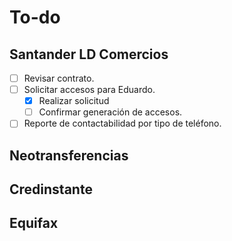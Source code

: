 # To-do

## Santander LD Comercios
- [ ] Revisar contrato.
- [ ] Solicitar accesos para Eduardo.
    - [x] Realizar solicitud
    - [ ] Confirmar generación de accesos.
- [ ] Reporte de contactabilidad por tipo de teléfono.

## Neotransferencias

## Credinstante

## Equifax

